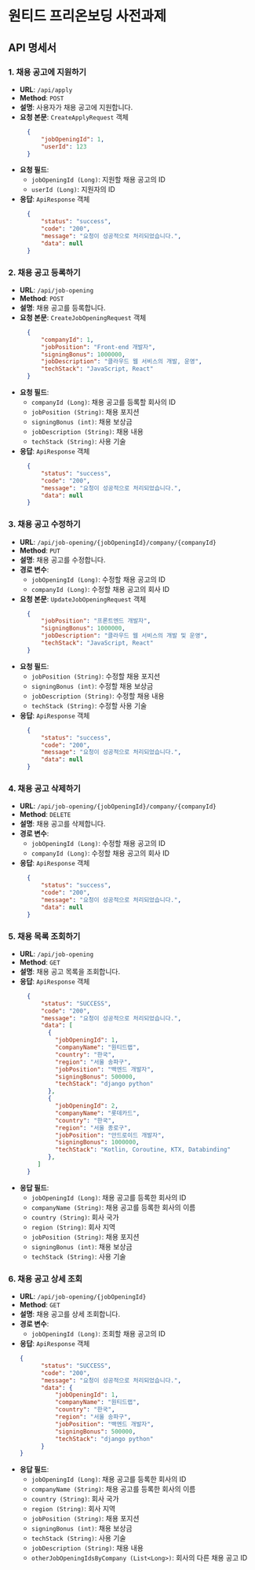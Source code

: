 # 원티드 프리온보딩 사전과제

## API 명세서

### 1. 채용 공고에 지원하기

- **URL**: `/api/apply`
- **Method**: `POST`
- **설명**: 사용자가 채용 공고에 지원합니다.
- **요청 본문**: `CreateApplyRequest` 객체
  ```json
    {
        "jobOpeningId": 1,
        "userId": 123
    }
- **요청 필드**:
  - `jobOpeningId (Long)`: 지원할 채용 공고의 ID
  - `userId (Long)`: 지원자의 ID
- **응답**: `ApiResponse` 객체
  ```json
    {
        "status": "success",
        "code": "200",
        "message": "요청이 성공적으로 처리되었습니다.",
        "data": null
    }

### 2. 채용 공고 등록하기

- **URL**: `/api/job-opening`
- **Method**: `POST`
- **설명**: 채용 공고를 등록합니다.
- **요청 본문**: `CreateJobOpeningRequest` 객체
  ```json
    {
        "companyId": 1,
        "jobPosition": "Front-end 개발자",
        "signingBonus": 1000000,
        "jobDescription": "클라우드 웹 서비스의 개발, 운영",
        "techStack": "JavaScript, React"
    }
- **요청 필드**:
  - `companyId (Long)`: 채용 공고를 등록할 회사의 ID
  - `jobPosition (String)`: 채용 포지션
  - `signingBonus (int)`: 채용 보상금
  - `jobDescription (String)`: 채용 내용
  - `techStack (String)`: 사용 기술
- **응답**: `ApiResponse` 객체
  ```json
    {
        "status": "success",
        "code": "200",
        "message": "요청이 성공적으로 처리되었습니다.",
        "data": null
    }

### 3. 채용 공고 수정하기

- **URL**: `/api/job-opening/{jobOpeningId}/company/{companyId}`
- **Method**: `PUT`
- **설명**: 채용 공고를 수정합니다.
- **경로 변수**:
  - `jobOpeningId (Long)`: 수정할 채용 공고의 ID
  - `companyId (Long)`: 수정할 채용 공고의 회사 ID
- **요청 본문**: `UpdateJobOpeningRequest` 객체
  ```json
    {
        "jobPosition": "프론트엔드 개발자",
        "signingBonus": 1000000,
        "jobDescription": "클라우드 웹 서비스의 개발 및 운영",
        "techStack": "JavaScript, React"
    }
- **요청 필드**:
  - `jobPosition (String)`: 수정할 채용 포지션
  - `signingBonus (int)`: 수정할 채용 보상금
  - `jobDescription (String)`: 수정할 채용 내용
  - `techStack (String)`: 수정할 사용 기술
- **응답**: `ApiResponse` 객체
  ```json
    {
        "status": "success",
        "code": "200",
        "message": "요청이 성공적으로 처리되었습니다.",
        "data": null
    }

### 4. 채용 공고 삭제하기

- **URL**: `/api/job-opening/{jobOpeningId}/company/{companyId}`
- **Method**: `DELETE`
- **설명**: 채용 공고를 삭제합니다.
- **경로 변수**:
  - `jobOpeningId (Long)`: 수정할 채용 공고의 ID
  - `companyId (Long)`: 수정할 채용 공고의 회사 ID
- **응답**: `ApiResponse` 객체
  ```json
    {
        "status": "success",
        "code": "200",
        "message": "요청이 성공적으로 처리되었습니다.",
        "data": null
    }

### 5. 채용 목록 조회하기

- **URL**: `/api/job-opening`
- **Method**: `GET`
- **설명**: 채용 공고 목록을 조회합니다.
- **응답**: `ApiResponse` 객체
  ```json
    {
        "status": "SUCCESS",
        "code": "200",
        "message": "요청이 성공적으로 처리되었습니다.",
        "data": [
          {
            "jobOpeningId": 1,
            "companyName": "원티드랩",
            "country": "한국",
            "region": "서울 송파구",
            "jobPosition": "백엔드 개발자",
            "signingBonus": 500000,
            "techStack": "django python"
          },
          {
            "jobOpeningId": 2,
            "companyName": "롯데카드",
            "country": "한국",
            "region": "서울 종로구",
            "jobPosition": "안드로이드 개발자",
            "signingBonus": 1000000,
            "techStack": "Kotlin, Coroutine, KTX, Databinding"
          },
       ]
    }
- **응답 필드**:
  - `jobOpeningId (Long)`: 채용 공고를 등록한 회사의 ID
  - `companyName (String)`: 채용 공고를 등록한 회사의 이름
  - `country (String)`: 회사 국가
  - `region (String)`: 회사 지역
  - `jobPosition (String)`: 채용 포지션
  - `signingBonus (int)`: 채용 보상금
  - `techStack (String)`: 사용 기술

### 6. 채용 공고 상세 조회

- **URL**: `/api/job-opening/{jobOpeningId}`
- **Method**: `GET`
- **설명**: 채용 공고를 상세 조회합니다.
- **경로 변수**:
  - `jobOpeningId (Long)`: 조회할 채용 공고의 ID
- **응답**: `ApiResponse` 객체
  ```json
  {
        "status": "SUCCESS",
        "code": "200",
        "message": "요청이 성공적으로 처리되었습니다.",
        "data": {
            "jobOpeningId": 1,
            "companyName": "원티드랩",
            "country": "한국",
            "region": "서울 송파구",
            "jobPosition": "백엔드 개발자",
            "signingBonus": 500000,
            "techStack": "django python"
        }
  }

- **응답 필드**:
  - `jobOpeningId (Long)`: 채용 공고를 등록한 회사의 ID
  - `companyName (String)`: 채용 공고를 등록한 회사의 이름
  - `country (String)`: 회사 국가
  - `region (String)`: 회사 지역
  - `jobPosition (String)`: 채용 포지션
  - `signingBonus (int)`: 채용 보상금
  - `techStack (String)`: 사용 기술
  - `jobDescription (String)`: 채용 내용
  - `otherJobOpeningIdsByCompany (List<Long>)`: 회사의 다른 채용 공고 ID